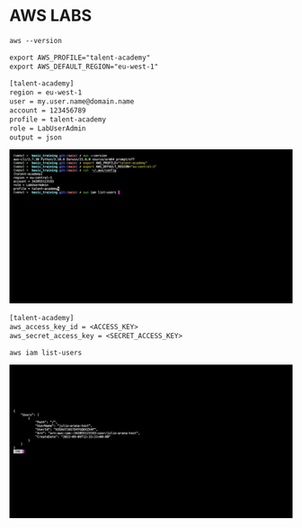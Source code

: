 # AWS LABS

```
aws --version
```

```
export AWS_PROFILE="talent-academy"
export AWS_DEFAULT_REGION="eu-west-1"
```

```
[talent-academy]
region = eu-west-1
user = my.user.name@domain.name
account = 123456789
profile = talent-academy
role = LabUserAdmin
output = json
```
![Screenshot](https://github.com/julioaranajr/02_AwsCli_Setup_Labs/blob/main/AWSCLi_Labs/Screenshot%202022-09-30-aws-labs.png)

```
[talent-academy]
aws_access_key_id = <ACCESS_KEY>
aws_secret_access_key = <SECRET_ACCESS_KEY>
```
```
aws iam list-users
```
![Screenshot](https://github.com/julioaranajr/02_AwsCli_Setup_Labs/blob/main/AWSCLi_Labs/Screenshot%202022-09-30-iam-users.png)